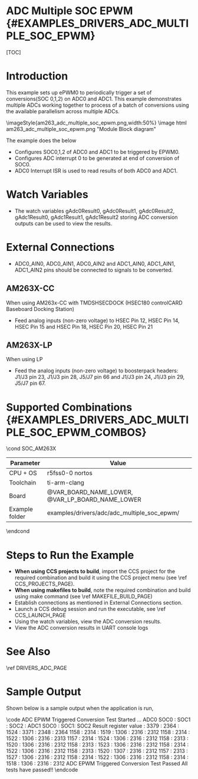 # ADC Multiple SOC EPWM {#EXAMPLES_DRIVERS_ADC_MULTIPLE_SOC_EPWM}

[TOC]

# Introduction

This example sets up ePWM0 to periodically trigger a set of conversions(SOC 0,1,2)
on ADC0 and ADC1. This example demonstrates multiple ADCs working together
to process of a batch of conversions using the available parallelism
across multiple ADCs.

\imageStyle{am263_adc_multiple_soc_epwm.png,width:50%}
\image html am263_adc_multiple_soc_epwm.png "Module Block diagram"

The example does the below
- Configures SOC0,1,2 of ADC0 and ADC1 to be triggered by EPWM0.
- Configures ADC interrupt 0 to be generated at end of conversion of SOC0.
- ADC0 Interrupt ISR is used to read results of both ADC0 and ADC1.

# Watch Variables
- The watch variables gAdc0Result0, gAdc0Result1, gAdc0Result2, gAdc1Result0, gAdc1Result1, gAdc1Result2 storing ADC conversion outputs can be used to view the results.

# External Connections
- ADC0_AIN0, ADC0_AIN1, ADC0_AIN2 and ADC1_AIN0, ADC1_AIN1, ADC1_AIN2 pins should be connected to signals to be converted.

## AM263X-CC
When using AM263x-CC with TMDSHSECDOCK (HSEC180 controlCARD Baseboard Docking Station)
- Feed analog inputs (non-zero voltage) to HSEC Pin 12, HSEC Pin 14, HSEC Pin 15 and HSEC Pin 18, HSEC Pin 20, HSEC Pin 21

## AM263X-LP
When using LP
- Feed the analog inputs (non-zero voltage) to boosterpack headers: J1/J3 pin 23, J1/J3 pin 28, J5/J7 pin 66 and J1/J3 pin 24, J1/J3 pin 29, J5/J7 pin 67.

# Supported Combinations {#EXAMPLES_DRIVERS_ADC_MULTIPLE_SOC_EPWM_COMBOS}

\cond SOC_AM263X

 Parameter      | Value
 ---------------|-----------
 CPU + OS       | r5fss0-0 nortos
 Toolchain      | ti-arm-clang
 Board          | @VAR_BOARD_NAME_LOWER, @VAR_LP_BOARD_NAME_LOWER
 Example folder | examples/drivers/adc/adc_multiple_soc_epwm/

\endcond

# Steps to Run the Example

- **When using CCS projects to build**, import the CCS project for the required combination
  and build it using the CCS project menu (see \ref CCS_PROJECTS_PAGE).
- **When using makefiles to build**, note the required combination and build using
  make command (see \ref MAKEFILE_BUILD_PAGE)
- Establish connections as mentioned in External Connections section.
- Launch a CCS debug session and run the executable, see \ref CCS_LAUNCH_PAGE
- Using the watch variables, view the ADC conversion results.
- View the ADC conversion results in UART console logs

# See Also

\ref DRIVERS_ADC_PAGE

# Sample Output

Shown below is a sample output when the application is run,

\code
ADC EPWM Triggered Conversion Test Started ...
ADC0 SOC0 : SOC1 : SOC2 : ADC1 SOC0 : SOC1: SOC2 Result register value :
3379 : 2364 : 1524 : 3371 : 2348 : 2364
1158 : 2314 : 1519 : 1306 : 2316 : 2312
1158 : 2314 : 1522 : 1306 : 2316 : 2313
1157 : 2314 : 1524 : 1306 : 2316 : 2312
1158 : 2313 : 1520 : 1306 : 2316 : 2312
1158 : 2313 : 1523 : 1306 : 2316 : 2312
1158 : 2314 : 1522 : 1306 : 2316 : 2312
1158 : 2313 : 1520 : 1307 : 2316 : 2312
1157 : 2313 : 1527 : 1306 : 2316 : 2312
1158 : 2314 : 1522 : 1306 : 2316 : 2312
1158 : 2314 : 1518 : 1306 : 2316 : 2312
ADC EPWM Triggered Conversion Test Passed
All tests have passed!!
\endcode
